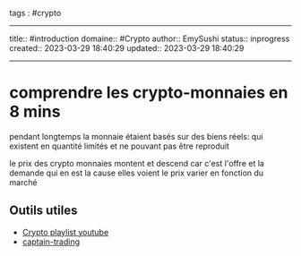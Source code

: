 
tags : #crypto


---

title:: #introduction
domaine:: #Crypto
author:: EmySushi
status:: inprogress
created:: 2023-03-29 18:40:29
updated:: 2023-03-29 18:40:29



---

# comprendre les crypto-monnaies en 8 mins

pendant longtemps la monnaie étaient basés sur des biens réels:
qui existent en quantité limités et ne pouvant pas être reproduit

le prix des crypto monnaies montent et descend car c'est l'offre et la demande qui en est la cause
elles voient le prix varier en fonction du marché

## Outils utiles

-   [Crypto playlist youtube](https://www.youtube.com/playlist?list=PL-eMoIHaC-ssjIoyHUPFT9t-6D92XmFZI) 
-   [captain-trading](https://captain-trading.com/) 
